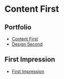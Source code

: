 # Content First

## Portfolio
* [Content First](../index.md)
* [Design Second](https://www.figma.com/proto/go23211pKO2ZixcvrFVZSI/ANJ-%E2%80%94-First-impression-presentaion?page-id=0%3A1&type=design&node-id=88-372&viewport=273%2C-1040%2C0.27&t=Bbw6n7vffQFz1VAF-1&scaling=min-zoom&mode=design)

## First Impression
* [First Impression](../02-first-mpression/index.md)

